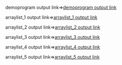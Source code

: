 demoprogram output link=>[demoprogram output link](https://github.com/poojaK853/JavaPrograms/blob/main/Arraylist/demop_1.png)

arraylist_1 output link=>[arraylist_1 output link](https://github.com/poojaK853/JavaPrograms/blob/main/p1_b1.png)

arraylist_2 output link=>[arraylist_2 output link](https://github.com/poojaK853/JavaPrograms/blob/main/p1_b2.png)

arraylist_3 output link=>[arraylist_3 output link](https://github.com/poojaK853/JavaPrograms/blob/main/p1_b3.png)

arraylist_4 output link=>[arraylist_4 output link](https://github.com/poojaK853/JavaPrograms/blob/main/p1_b4.png)

arraylist_5 output link=>[arraylist_5 output link](https://github.com/poojaK853/JavaPrograms/blob/main/p1_b5.png)
